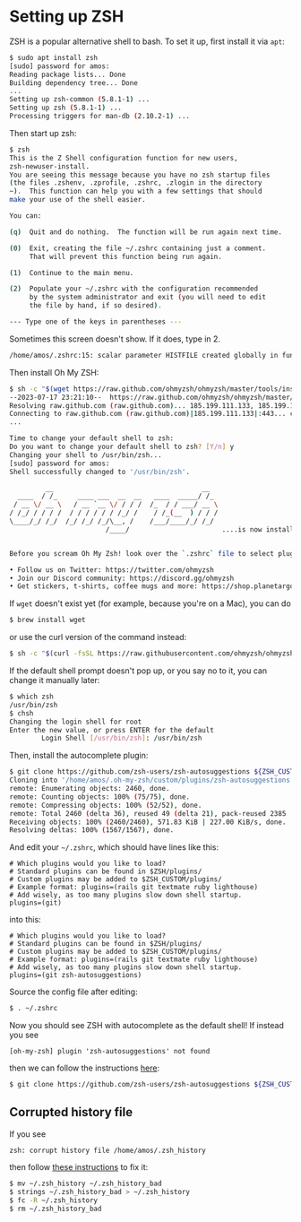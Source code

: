 # Setting up ZSH

ZSH is a popular alternative shell to bash. To set it up, first install it via `apt`:

```bash
$ sudo apt install zsh
[sudo] password for amos:
Reading package lists... Done
Building dependency tree... Done
...
Setting up zsh-common (5.8.1-1) ...
Setting up zsh (5.8.1-1) ...
Processing triggers for man-db (2.10.2-1) ...
```

Then start up zsh:

```bash
$ zsh
This is the Z Shell configuration function for new users,
zsh-newuser-install.
You are seeing this message because you have no zsh startup files
(the files .zshenv, .zprofile, .zshrc, .zlogin in the directory
~).  This function can help you with a few settings that should
make your use of the shell easier.

You can:

(q)  Quit and do nothing.  The function will be run again next time.

(0)  Exit, creating the file ~/.zshrc containing just a comment.
     That will prevent this function being run again.

(1)  Continue to the main menu.

(2)  Populate your ~/.zshrc with the configuration recommended
     by the system administrator and exit (you will need to edit
     the file by hand, if so desired).

--- Type one of the keys in parentheses ---
```

Sometimes this screen doesn't show. If it does, type in 2.

```bash
/home/amos/.zshrc:15: scalar parameter HISTFILE created globally in function zsh-newuser-install
```

Then install Oh My ZSH:

```bash
$ sh -c "$(wget https://raw.github.com/ohmyzsh/ohmyzsh/master/tools/install.sh -O -)"
--2023-07-17 23:21:10--  https://raw.github.com/ohmyzsh/ohmyzsh/master/tools/install.sh
Resolving raw.github.com (raw.github.com)... 185.199.111.133, 185.199.110.133, 185.199.108.133, ...
Connecting to raw.github.com (raw.github.com)|185.199.111.133|:443... connected.
...

Time to change your default shell to zsh:
Do you want to change your default shell to zsh? [Y/n] y
Changing your shell to /usr/bin/zsh...
[sudo] password for amos:
Shell successfully changed to '/usr/bin/zsh'.

         __                                     __
  ____  / /_     ____ ___  __  __   ____  _____/ /_
 / __ \/ __ \   / __ `__ \/ / / /  /_  / / ___/ __ \
/ /_/ / / / /  / / / / / / /_/ /    / /_(__  ) / / /
\____/_/ /_/  /_/ /_/ /_/\__, /    /___/____/_/ /_/
                        /____/                       ....is now installed!


Before you scream Oh My Zsh! look over the `.zshrc` file to select plugins, themes, and options.

• Follow us on Twitter: https://twitter.com/ohmyzsh
• Join our Discord community: https://discord.gg/ohmyzsh
• Get stickers, t-shirts, coffee mugs and more: https://shop.planetargon.com/collections/oh-my-zsh
```

If `wget` doesn't exist yet (for example, because you're on a Mac), you can do

```bash
$ brew install wget
```

or use the curl version of the command instead:

```bash
$ sh -c "$(curl -fsSL https://raw.githubusercontent.com/ohmyzsh/ohmyzsh/master/tools/install.sh)"
```

If the default shell prompt doesn't pop up, or you say no to it, you can change it manually later:

```bash
$ which zsh
/usr/bin/zsh
$ chsh
Changing the login shell for root
Enter the new value, or press ENTER for the default
        Login Shell [/usr/bin/zsh]: /usr/bin/zsh
```

Then, install the autocomplete plugin:

```bash
$ git clone https://github.com/zsh-users/zsh-autosuggestions ${ZSH_CUSTOM:-~/.oh-my-zsh/custom}/plugins/zsh-autosuggestions
Cloning into '/home/amos/.oh-my-zsh/custom/plugins/zsh-autosuggestions'...
remote: Enumerating objects: 2460, done.
remote: Counting objects: 100% (75/75), done.
remote: Compressing objects: 100% (52/52), done.
remote: Total 2460 (delta 36), reused 49 (delta 21), pack-reused 2385
Receiving objects: 100% (2460/2460), 571.83 KiB | 227.00 KiB/s, done.
Resolving deltas: 100% (1567/1567), done.
```

And edit your `~/.zshrc`, which should have lines like this:

```
# Which plugins would you like to load?
# Standard plugins can be found in $ZSH/plugins/
# Custom plugins may be added to $ZSH_CUSTOM/plugins/
# Example format: plugins=(rails git textmate ruby lighthouse)
# Add wisely, as too many plugins slow down shell startup.
plugins=(git)
```

into this:

```
# Which plugins would you like to load?
# Standard plugins can be found in $ZSH/plugins/
# Custom plugins may be added to $ZSH_CUSTOM/plugins/
# Example format: plugins=(rails git textmate ruby lighthouse)
# Add wisely, as too many plugins slow down shell startup.
plugins=(git zsh-autosuggestions)
```

Source the config file after editing:

```bash
$ . ~/.zshrc
```

Now you should see ZSH with autocomplete as the default shell! If instead you see

```
[oh-my-zsh] plugin 'zsh-autosuggestions' not found
```

then we can follow the instructions [here](https://github.com/zsh-users/zsh-autosuggestions/blob/master/INSTALL.md):

```bash
$ git clone https://github.com/zsh-users/zsh-autosuggestions ${ZSH_CUSTOM:-~/.oh-my-zsh/custom}/plugins/zsh-autosuggestions
```

## Corrupted history file

If you see

```
zsh: corrupt history file /home/amos/.zsh_history
```

then follow [these instructions](https://shapeshed.com/zsh-corrupt-history-file/) to fix it:

```bash
$ mv ~/.zsh_history ~/.zsh_history_bad
$ strings ~/.zsh_history_bad > ~/.zsh_history
$ fc -R ~/.zsh_history
$ rm ~/.zsh_history_bad
```
